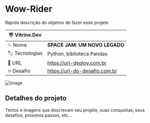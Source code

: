 # Wow-Rider

Rápida descrição do objetivo de fazer esse projeto

| :placard: Vitrine.Dev |     |
| -------------  | --- |
| :sparkles: Nome        | **SPACE JAM: UM NOVO LEGADO**
| :label: Tecnologias | Python, biblioteca Pandas   
| :rocket: URL         | https://url-deploy.com.br
| :fire: Desafio     | https://url-do-desafio.com.br
![image](https://github.com/Wow-Rider/skills-introduction-to-github/assets/140743882/ad8cafe5-d5e5-4741-9bbe-a2bf6be8a19d)
## Detalhes do projeto

Textos e imagens que descrevam seu projeto, suas conquistas, seus desafios, próximos passos, etc...
